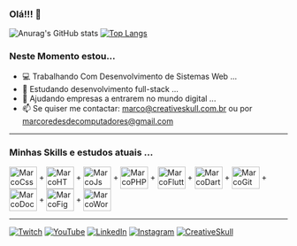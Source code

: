 ### Olá!!! 👋
![Anurag's GitHub stats](https://github-readme-stats.vercel.app/api?username=marcorock&show_icons=true&theme=radical)
[![Top Langs](https://github-readme-stats.vercel.app/api/top-langs/?username=marcorock&layout=compact)](https://github.com/anuraghazra/github-readme-stats) 
### Neste Momento estou...
- 💻 Trabalhando Com Desenvolvimento de Sistemas Web ...
- 🌱 Estudando desenvolvimento full-stack ...
- 🚀 Ajudando empresas a entrarem no mundo digital ...
- 📫 Se quiser me contactar: marco@creativeskull.com.br ou por marcoredesdecomputadores@gmail.com

---
### Minhas Skills e estudos atuais ...

<img alt="MarcoCss" align="center" height="40px" width="50px" src="https://cdn.jsdelivr.net/gh/devicons/devicon/icons/css3/css3-original-wordmark.svg" /> +
<img alt="MarcoHTML" align="center" height="40px" width="50px" src="https://cdn.jsdelivr.net/gh/devicons/devicon/icons/html5/html5-original-wordmark.svg" /> +
<img alt="MarcoJs" align="center" height="40px" width="50px" src="https://cdn.jsdelivr.net/gh/devicons/devicon/icons/javascript/javascript-original.svg" /> +
<img alt="MarcoPHP" align="center" height="40px" width="50px" src="https://cdn.jsdelivr.net/gh/devicons/devicon/icons/php/php-plain.svg" /> +
<img alt="MarcoFlutter" align="center" height="40px" width="50px" src="https://cdn.jsdelivr.net/gh/devicons/devicon/icons/flutter/flutter-original.svg" /> + <img alt="MarcoDart" align="center" height="40px" width="50px" src="https://cdn.jsdelivr.net/gh/devicons/devicon/icons/dart/dart-original.svg" /> +
<img alt="MarcoGit" align="center" height="40px" width="50px" src="https://cdn.jsdelivr.net/gh/devicons/devicon/icons/git/git-plain.svg" /> +
<img alt="MarcoDocker" align="center" height="40px" width="50px" src="https://cdn.jsdelivr.net/gh/devicons/devicon/icons/docker/docker-original.svg" /> +
<img alt="MarcoFigma" align="center" height="40px" width="50px" src="https://cdn.jsdelivr.net/gh/devicons/devicon/icons/figma/figma-original.svg" /> +
<img alt="MarcoWordPress" align="center" height="40px" width="50px" src="https://cdn.jsdelivr.net/gh/devicons/devicon/icons/wordpress/wordpress-plain.svg" />

---

<div style="display: inline-block;">
  <a href="#" target="_blank"><img src="https://img.shields.io/badge/Twitch-9146FF?style=for-the-badge&logo=twitch&logoColor=white" alt="Twitch"></a>
<a href="#" target="_blank"><img src="https://img.shields.io/badge/YouTube-FF0000?style=for-the-badge&logo=youtube&logoColor=white" alt="YouTube"></a>
<a href="#" target="_blank"><img src="https://img.shields.io/badge/LinkedIn-0077B5?style=for-the-badge&logo=linkedin&logoColor=white" alt="LinkedIn"></a>
<a href="#" target="_blank"><img src="https://img.shields.io/badge/Instagram-E4405F?style=for-the-badge&logo=instagram&logoColor=white" alt="Instagram"></a>
<a href="#" target="_blank"><img src="https://img.shields.io/badge/website-000000?style=for-the-badge&logo=About.me&logoColor=white" alt="CreativeSkull"></a>
<a href="#" target="_blank"><img src="" alt=""></a>
</div>
